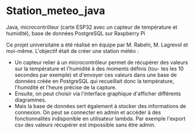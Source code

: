 # Station_meteo_java
Java, microcontrôleur (carte ESP32 avec un capteur de température et humidité), base de données PostgreSQL sur Raspberry Pi

Ce projet universitaire a été réalisé en équipe par M. Rabehi, M. Lagrevol et moi-même. L'objectif était de créer une station météo :
 - Un capteur relier à un microcontrôleur permet de récupérer des valeurs sur la température et l'humidité à des moments définis (tou-
   tes les 10 secondes par exemple) et d'envoyer ces valeurs dans une base de données créée en PostgreSQL qui recueillait donc la
   température, l'humidité et l'heure précise de la capture.
 - Ensuite, on peut choisir via l'interface graphique d'afficher différents diagrammes.
 - Mais la base de données sert également à stocker des informations de connexion. On peut se connecter en admin et accéder à des
   fonctionnalités indisponible en utilisateur lambda. Par exemple l'export csv des valeurs récupérer est impossible sans être admin.
